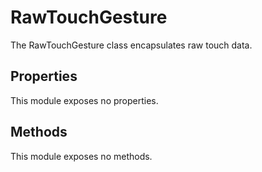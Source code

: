 # RawTouchGesture

The RawTouchGesture class encapsulates raw touch data.

## Properties

This module exposes no properties.

## Methods

This module exposes no methods.

